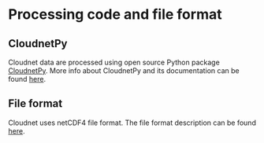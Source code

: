 # Processing code and file format

## CloudnetPy

Cloudnet data are processed using open source Python package [CloudnetPy](https://github.com/actris-cloudnet/cloudnetpy).
More info about CloudnetPy and its documentation can be found [here](https://cloudnetpy.readthedocs.io/en/latest/?badge=latest).

## File format

Cloudnet uses netCDF4 file format. The file format description can be found 
[here](https://cloudnetpy.readthedocs.io/en/latest/fileformat.html).
